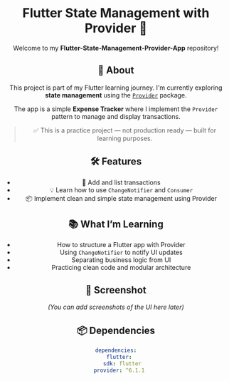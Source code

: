 <div align="center">

# Flutter State Management with Provider 🧠

Welcome to my **Flutter-State-Management-Provider-App** repository!

## 🚀 About

This project is part of my Flutter learning journey. I'm currently exploring **state management** using the [`Provider`](https://pub.dev/packages/provider) package. 

The app is a simple **Expense Tracker** where I implement the `Provider` pattern to manage and display transactions.

> ✅ This is a practice project — not production ready — built for learning purposes.

## 🛠️ Features

- 🧾 Add and list transactions
- 💡 Learn how to use `ChangeNotifier` and `Consumer`
- 📦 Implement clean and simple state management using Provider

## 📚 What I’m Learning

- How to structure a Flutter app with Provider
- Using `ChangeNotifier` to notify UI updates
- Separating business logic from UI
- Practicing clean code and modular architecture

## 📸 Screenshot

*(You can add screenshots of the UI here later)*

## 📦 Dependencies

```yaml
dependencies:
  flutter:
    sdk: flutter
  provider: ^6.1.1
